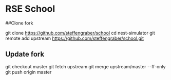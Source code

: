 # RSE School

##Clone fork

git clone https://github.com/steffengraber/school
cd nest-simulator
git remote add upstream https://github.com/steffengraber/school.git

## Update fork

git checkout master 
git fetch upstream 
git merge upstream/master --ff-only 
git push origin master 

